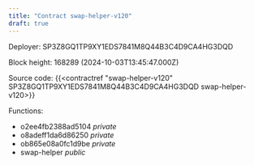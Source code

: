 ```yaml
---
title: "Contract swap-helper-v120"
draft: true
---
```

Deployer: SP3Z8GQ1TP9XY1EDS7841M8Q44B3C4D9CA4HG3DQD


 



Block height: 168289 (2024-10-03T13:45:47.000Z)

Source code: {{<contractref "swap-helper-v120" SP3Z8GQ1TP9XY1EDS7841M8Q44B3C4D9CA4HG3DQD swap-helper-v120>}}

Functions:

* o2ee4fb2388ad5104 _private_
* o8adeff1da6d86250 _private_
* ob865e08a0fc1d9be _private_
* swap-helper _public_
